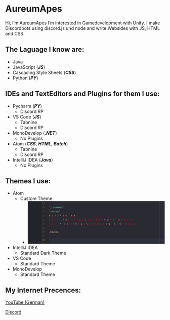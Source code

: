 # AureumApes
Hi, I’m AureumApes
I’m interested in Gamedevelopment with Unity. I make Discordbots using discord.js und node and write Websides with JS, HTML and CSS.

## The Laguage I know are:
* Java
* JavaScript (**_JS_**)
* Cascading Style Sheets (**_CSS_**)
* Python (**_PY_**)

## IDEs and TextEditors and Plugins for them I use:
* Pycharm (**_PY_**)
  * Discord RP
* VS Code (**_JS_**)
  * Tabnine
  * Discord RP
* MonoDevelop (**_.NET_**)
  * No Plugins
* Atom (**_CSS_**, **_HTML_**, **_Batch_**)
  * Tabnine
  * Discord RP
* IntelliJ IDEA (**_Java_**)
  * No Plugins

## Themes I use:
* Atom
  * Custom Theme:
    * ![Atom Theme](/images/atom.png)
* IntelliJ IDEA
    * Standard Dark Theme
* VS Code
    * Standard Theme
* MonoDevelop
    * Standard Theme

## My Internet Precences:
[YouTube (German)](https://www.youtube.com/channel/UCbRKwia5QdDSbWCjVFld_4Q)

[Discord](aYnk6nGMgG)
